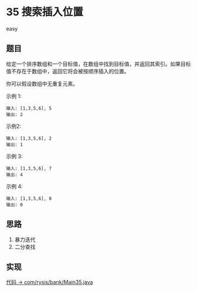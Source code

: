 # 35 搜索插入位置

easy

## 题目

给定一个排序数组和一个目标值，在数组中找到目标值，并返回其索引。如果目标值不存在于数组中，返回它将会被按顺序插入的位置。

你可以假设数组中无重复元素。

示例 1:
```
输入: [1,3,5,6], 5
输出: 2
```
示例2:
```
输入: [1,3,5,6], 2
输出: 1
```

示例 3:
```
输入: [1,3,5,6], 7
输出: 4
```

示例 4:
```
输入: [1,3,5,6], 0
输出: 0
```

## 思路

1. 暴力迭代
2. 二分查找

## 实现

[代码 -> com/rysis/bank/Main35.java](../../src/com/rysis/bank/Main35.java)